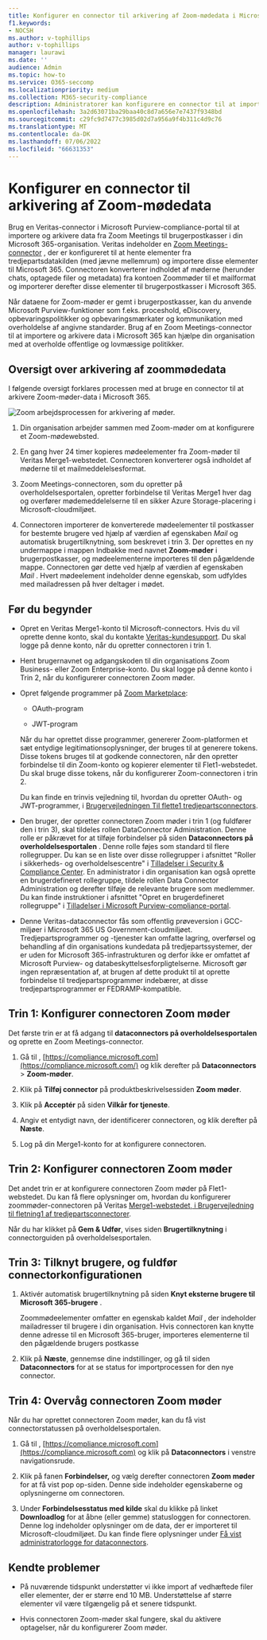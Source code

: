 ```yaml
---
title: Konfigurer en connector til arkivering af Zoom-mødedata i Microsoft 365
f1.keywords:
- NOCSH
ms.author: v-tophillips
author: v-tophillips
manager: laurawi
ms.date: ''
audience: Admin
ms.topic: how-to
ms.service: O365-seccomp
ms.localizationpriority: medium
ms.collection: M365-security-compliance
description: Administratorer kan konfigurere en connector til at importere og arkivere data fra Veritas Zoom-møder til Microsoft 365. Det giver dig mulighed for at arkivere data fra tredjepartsdatakilder i Microsoft 365, så du kan bruge funktioner til overholdelse af angivne standarder, f.eks. juridisk bevarelse, indholdssøgning og opbevaringspolitikker til at administrere din organisations tredjepartsdata.
ms.openlocfilehash: 3a2d63071ba29baa40c8d7a656e7e7437f9348bd
ms.sourcegitcommit: c29fc9d7477c3985d02d7a956a9f4b311c4d9c76
ms.translationtype: MT
ms.contentlocale: da-DK
ms.lasthandoff: 07/06/2022
ms.locfileid: "66631353"
---
```

# <a name="set-up-a-connector-to-archive-zoom-meetings-data"></a>Konfigurer en connector til arkivering af Zoom-mødedata

Brug en Veritas-connector i Microsoft Purview-compliance-portal til at importere og arkivere data fra Zoom Meetings til brugerpostkasser i din Microsoft 365-organisation. Veritas indeholder en [Zoom Meetings-connector](https://globanet.com/zoom/) , der er konfigureret til at hente elementer fra tredjepartsdatakilden (med jævne mellemrum) og importere disse elementer til Microsoft 365. Connectoren konverterer indholdet af møderne (herunder chats, optagede filer og metadata) fra kontoen Zoommøder til et mailformat og importerer derefter disse elementer til brugerpostkasser i Microsoft 365.

Når dataene for Zoom-møder er gemt i brugerpostkasser, kan du anvende Microsoft Purview-funktioner som f.eks. proceshold, eDiscovery, opbevaringspolitikker og opbevaringsmærkater og kommunikation med overholdelse af angivne standarder. Brug af en Zoom Meetings-connector til at importere og arkivere data i Microsoft 365 kan hjælpe din organisation med at overholde offentlige og lovmæssige politikker.

## <a name="overview-of-archiving-zoom-meetings-data"></a>Oversigt over arkivering af zoommødedata

I følgende oversigt forklares processen med at bruge en connector til at arkivere Zoom-møder-data i Microsoft 365.

![Zoom arbejdsprocessen for arkivering af møder.](../media/ZoomMeetingsConnectorWorkflow.png)

1. Din organisation arbejder sammen med Zoom-møder om at konfigurere et Zoom-mødewebsted.

2. En gang hver 24 timer kopieres mødeelementer fra Zoom-møder til Veritas Merge1-webstedet. Connectoren konverterer også indholdet af møderne til et mailmeddelelsesformat.

3. Zoom Meetings-connectoren, som du opretter på overholdelsesportalen, opretter forbindelse til Veritas Merge1 hver dag og overfører mødemeddelelserne til en sikker Azure Storage-placering i Microsoft-cloudmiljøet.

4. Connectoren importerer de konverterede mødeelementer til postkasser for bestemte brugere ved hjælp af værdien af egenskaben *Mail* og automatisk brugertilknytning, som beskrevet i trin 3. Der oprettes en ny undermappe i mappen Indbakke med navnet **Zoom-møder** i brugerpostkasser, og mødeelementerne importeres til den pågældende mappe. Connectoren gør dette ved hjælp af værdien af egenskaben *Mail* . Hvert mødeelement indeholder denne egenskab, som udfyldes med mailadressen på hver deltager i mødet.

## <a name="before-you-begin"></a>Før du begynder

- Opret en Veritas Merge1-konto til Microsoft-connectors. Hvis du vil oprette denne konto, skal du kontakte [Veritas-kundesupport](https://globanet.com/ms-connectors-contact). Du skal logge på denne konto, når du opretter connectoren i trin 1.

- Hent brugernavnet og adgangskoden til din organisations Zoom Business- eller Zoom Enterprise-konto. Du skal logge på denne konto i Trin 2, når du konfigurerer connectoren Zoom møder.

- Opret følgende programmer på [Zoom Marketplace](https://marketplace.zoom.us):

  - OAuth-program

  - JWT-program

  Når du har oprettet disse programmer, genererer Zoom-platformen et sæt entydige legitimationsoplysninger, der bruges til at generere tokens. Disse tokens bruges til at godkende connectoren, når den opretter forbindelse til din Zoom-konto og kopierer elementer til Flet1-webstedet. Du skal bruge disse tokens, når du konfigurerer Zoom-connectoren i trin 2.

  Du kan finde en trinvis vejledning til, hvordan du opretter OAuth- og JWT-programmer, i [Brugervejledningen Til flette1 tredjepartsconnectors](https://docs.ms.merge1.globanetportal.com/Merge1%20Third-Party%20Connectors%20Zoom%20Meetings%20User%20Guide%20.pdf).

- Den bruger, der opretter connectoren Zoom møder i trin 1 (og fuldfører den i trin 3), skal tildeles rollen DataConnector Administration. Denne rolle er påkrævet for at tilføje forbindelser på siden **Dataconnectors på overholdelsesportalen** . Denne rolle føjes som standard til flere rollegrupper. Du kan se en liste over disse rollegrupper i afsnittet "Roller i sikkerheds- og overholdelsescentre" i [Tilladelser i Security & Compliance Center](../security/office-365-security/permissions-in-the-security-and-compliance-center.md#roles-in-the-security--compliance-center). En administrator i din organisation kan også oprette en brugerdefineret rollegruppe, tildele rollen Data Connector Administration og derefter tilføje de relevante brugere som medlemmer. Du kan finde instruktioner i afsnittet "Opret en brugerdefineret rollegruppe" i [Tilladelser i Microsoft Purview-compliance-portal](microsoft-365-compliance-center-permissions.md#create-a-custom-role-group).

- Denne Veritas-dataconnector fås som offentlig prøveversion i GCC-miljøer i Microsoft 365 US Government-cloudmiljøet. Tredjepartsprogrammer og -tjenester kan omfatte lagring, overførsel og behandling af din organisations kundedata på tredjepartssystemer, der er uden for Microsoft 365-infrastrukturen og derfor ikke er omfattet af Microsoft Purview- og databeskyttelsesforpligtelserne. Microsoft gør ingen repræsentation af, at brugen af dette produkt til at oprette forbindelse til tredjepartsprogrammer indebærer, at disse tredjepartsprogrammer er FEDRAMP-kompatible.

## <a name="step-1-set-up-the-zoom-meetings-connector"></a>Trin 1: Konfigurer connectoren Zoom møder

Det første trin er at få adgang til **dataconnectors på overholdelsesportalen** og oprette en Zoom Meetings-connector.

1. Gå til , [https://compliance.microsoft.com](https://compliance.microsoft.com/) og klik derefter på **Dataconnectors** > **Zoom-møder**.

2. Klik på **Tilføj connector** på produktbeskrivelsessiden **Zoom møder**.

3. Klik på **Acceptér** på siden **Vilkår for tjeneste**.

4. Angiv et entydigt navn, der identificerer connectoren, og klik derefter på **Næste**.

5. Log på din Merge1-konto for at konfigurere connectoren.

## <a name="step-2-configure-the-zoom-meetings-connector"></a>Trin 2: Konfigurer connectoren Zoom møder

Det andet trin er at konfigurere connectoren Zoom møder på Flet1-webstedet. Du kan få flere oplysninger om, hvordan du konfigurerer zoommøder-connectoren på Veritas [Merge1-webstedet, i Brugervejledning til fletning1 af tredjepartsconnectorer](https://docs.ms.merge1.globanetportal.com/Merge1%20Third-Party%20Connectors%20Zoom%20Meetings%20User%20Guide%20.pdf).

Når du har klikket på **Gem & Udfør**, vises siden **Brugertilknytning** i connectorguiden på overholdelsesportalen.

## <a name="step-3-map-users-and-complete-the-connector-setup"></a>Trin 3: Tilknyt brugere, og fuldfør connectorkonfigurationen

1. Aktivér automatisk brugertilknytning på siden **Knyt eksterne brugere til Microsoft 365-brugere** .

   Zoommødeelementer omfatter en egenskab kaldet *Mail* , der indeholder mailadresser til brugere i din organisation. Hvis connectoren kan knytte denne adresse til en Microsoft 365-bruger, importeres elementerne til den pågældende brugers postkasse

2. Klik på **Næste**, gennemse dine indstillinger, og gå til siden **Dataconnectors** for at se status for importprocessen for den nye connector.

## <a name="step-4-monitor-the-zoom-meetings-connector"></a>Trin 4: Overvåg connectoren Zoom møder

Når du har oprettet connectoren Zoom møder, kan du få vist connectorstatussen på overholdelsesportalen.

1. Gå til , [https://compliance.microsoft.com](https://compliance.microsoft.com) og klik på **Dataconnectors** i venstre navigationsrude.

2. Klik på fanen **Forbindelser,** og vælg derefter connectoren **Zoom møder** for at få vist pop op-siden. Denne side indeholder egenskaberne og oplysningerne om connectoren.

3. Under **Forbindelsesstatus med kilde** skal du klikke på linket **Downloadlog** for at åbne (eller gemme) statusloggen for connectoren. Denne log indeholder oplysninger om de data, der er importeret til Microsoft-cloudmiljøet. Du kan finde flere oplysninger under [Få vist administratorlogge for dataconnectors](data-connector-admin-logs.md).

## <a name="known-issues"></a>Kendte problemer

- På nuværende tidspunkt understøtter vi ikke import af vedhæftede filer eller elementer, der er større end 10 MB. Understøttelse af større elementer vil være tilgængelig på et senere tidspunkt.

- Hvis connectoren Zoom-møder skal fungere, skal du aktivere optagelser, når du konfigurerer Zoom møder.